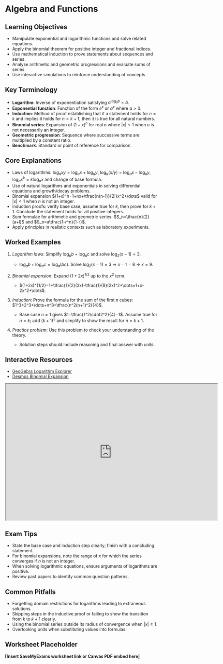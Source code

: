 # Algebra and Functions

## Learning Objectives
- Manipulate exponential and logarithmic functions and solve related equations.
- Apply the binomial theorem for positive integer and fractional indices.
- Use mathematical induction to prove statements about sequences and series.
- Analyse arithmetic and geometric progressions and evaluate sums of series.
- Use interactive simulations to reinforce understanding of concepts.

## Key Terminology
- **Logarithm**: Inverse of exponentiation satisfying $a^{\log_a b}=b$.
- **Exponential function**: Function of the form $e^x$ or $a^x$ where $a>0$.
- **Induction**: Method of proof establishing that if a statement holds for $n=k$ and implies it holds for $n=k+1$, then it is true for all natural numbers.
- **Binomial series**: Expansion of $(1+x)^n$ for real $n$ where $|x|<1$ when $n$ is not necessarily an integer.
- **Geometric progression**: Sequence where successive terms are multiplied by a constant ratio.
- **Benchmark**: Standard or point of reference for comparison.

## Core Explanations
- Laws of logarithms: $\log_a xy=\log_a x+\log_a y$, $\log_a(x/y)=\log_a x-\log_a y$, $\log_a x^k=k\log_a x$ and change of base formula.
- Use of natural logarithms and exponentials in solving differential equations and growth/decay problems.
- Binomial expansion $(1+x)^n=1+nx+\tfrac{n(n-1)}{2!}x^2+\dots$ valid for $|x|<1$ when $n$ is not an integer.
- Induction proofs: verify base case, assume true for $k$, then prove for $k+1$. Conclude the statement holds for all positive integers.
- Sum formulae for arithmetic and geometric series: $S_n=\tfrac{n}{2}(a+l)$ and $S_n=a\tfrac{1-r^n}{1-r}$.
- Apply principles in realistic contexts such as laboratory experiments.

## Worked Examples
1. *Logarithm laws*: Simplify $\log_a b+\log_a c$ and solve $\log_2 (x-1)=3$.
   - $\log_a b+\log_a c=\log_a(bc)$. Solve $\log_2(x-1)=3$ ⇒ $x-1=8$ ⇒ $x=9$.
2. *Binomial expansion*: Expand $(1+2x)^{1/2}$ up to the $x^2$ term.
   - $(1+2x)^{1/2}=1+\tfrac{1}{2}(2x)-\tfrac{1}{8}(2x)^2+\dots=1+x-2x^2+\dots$.
3. *Induction*: Prove the formula for the sum of the first $n$ cubes: $1^3+2^3+\dots+n^3=\tfrac{n^2(n+1)^2}{4}$.
   - Base case $n=1$ gives $1=\tfrac{1^2\cdot2^2}{4}=1$. Assume true for $n=k$; add $(k+1)^3$ and simplify to show the result for $n=k+1$.

4. *Practice problem*: Use this problem to check your understanding of the theory.
   - Solution steps should include reasoning and final answer with units.
## Interactive Resources
- [GeoGebra Logarithm Explorer](https://www.geogebra.org/m/hujazXgw)
- [Desmos Binomial Expansion](https://www.desmos.com/calculator)
<iframe src="https://www.desmos.com/calculator/zeadztppch?embed" width="700" height="450" title="Interactive simulation" loading="lazy"></iframe>

## Exam Tips
- State the base case and induction step clearly; finish with a concluding statement.
- For binomial expansions, note the range of $x$ for which the series converges if $n$ is not an integer.
- When solving logarithmic equations, ensure arguments of logarithms are positive.
- Review past papers to identify common question patterns.

## Common Pitfalls
- Forgetting domain restrictions for logarithms leading to extraneous solutions.
- Skipping steps in the inductive proof or failing to show the transition from $k$ to $k+1$ clearly.
- Using the binomial series outside its radius of convergence when $|x|\ge1$.
- Overlooking units when substituting values into formulas.

## Worksheet Placeholder
**[Insert SaveMyExams worksheet link or Canvas PDF embed here]**
